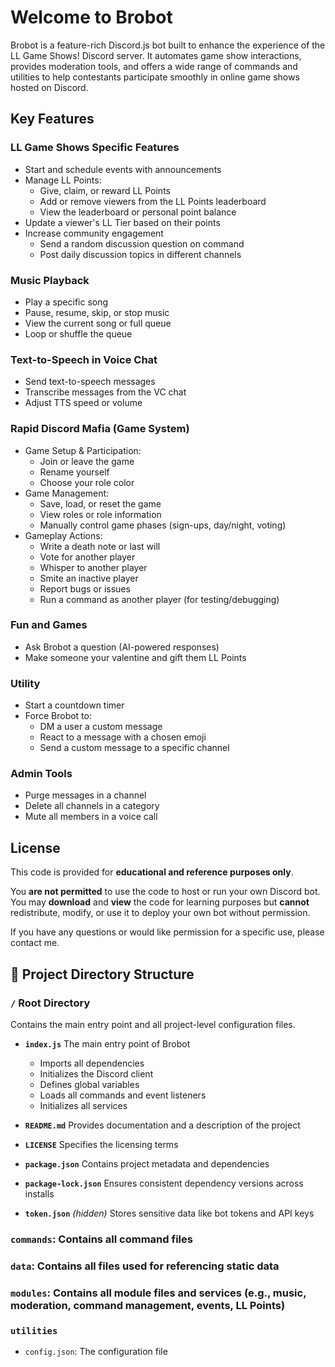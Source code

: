 

# Welcome to Brobot

Brobot is a feature-rich Discord.js bot built to enhance the experience of the LL Game Shows! Discord server. It automates game show interactions, provides moderation tools, and offers a wide range of commands and utilities to help contestants participate smoothly in online game shows hosted on Discord.


## Key Features
### LL Game Shows Specific Features
* Start and schedule events with announcements
* Manage LL Points:
  * Give, claim, or reward LL Points
  * Add or remove viewers from the LL Points leaderboard
  * View the leaderboard or personal point balance
* Update a viewer's LL Tier based on their points
* Increase community engagement
  * Send a random discussion question on command
  * Post daily discussion topics in different channels

### Music Playback
* Play a specific song
* Pause, resume, skip, or stop music
* View the current song or full queue
* Loop or shuffle the queue

### Text-to-Speech in Voice Chat
* Send text-to-speech messages
* Transcribe messages from the VC chat
* Adjust TTS speed or volume

### Rapid Discord Mafia (Game System)
* Game Setup & Participation:
  * Join or leave the game
  * Rename yourself
  * Choose your role color
* Game Management:
  * Save, load, or reset the game
  * View roles or role information
  * Manually control game phases (sign-ups, day/night, voting)
* Gameplay Actions:
  * Write a death note or last will
  * Vote for another player
  * Whisper to another player
  * Smite an inactive player
  * Report bugs or issues
  * Run a command as another player (for testing/debugging)

### Fun and Games
* Ask Brobot a question (AI-powered responses)
* Make someone your valentine and gift them LL Points

### Utility
* Start a countdown timer
* Force Brobot to:
  * DM a user a custom message
  * React to a message with a chosen emoji
  * Send a custom message to a specific channel

### Admin Tools
* Purge messages in a channel
* Delete all channels in a category
* Mute all members in a voice call



## License

This code is provided for **educational and reference purposes only**.

You **are not permitted** to use the code to host or run your own Discord bot. You may **download** and **view** the code for learning purposes but **cannot** redistribute, modify, or use it to deploy your own bot without permission.

If you have any questions or would like permission for a specific use, please contact me.

## 📁 Project Directory Structure
### `/` Root Directory
Contains the main entry point and all project-level configuration files.
* **`index.js`** The main entry point of Brobot
  * Imports all dependencies
  * Initializes the Discord client
  * Defines global variables
  * Loads all commands and event listeners
  * Initializes all services

* **`README.md`** Provides documentation and a description of the project
* **`LICENSE`** Specifies the licensing terms
* **`package.json`** Contains project metadata and dependencies
* **`package-lock.json`** Ensures consistent dependency versions across installs
* **`token.json`** *(hidden)* Stores sensitive data like bot tokens and API keys


### `commands`: Contains all command files
### `data`: Contains all files used for referencing static data
### `modules`: Contains all module files and services (e.g., music, moderation, command management, events, LL Points)
### `utilities`
* `config.json`: The configuration file
